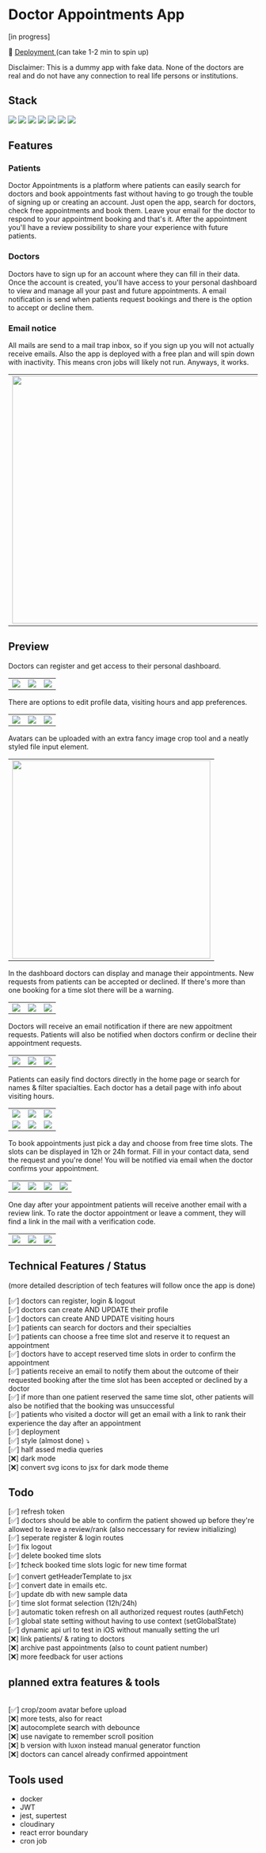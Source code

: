 # Doctor Appointments App

[in progress]

🔗 [Deployment ](https://doc-appointments.onrender.com/) (can take 1-2 min to spin up)

Disclaimer: This is a dummy app with fake data. None of the doctors are real and do not have any connection to real life persons or institutions.

## Stack

<div>
 <img src="https://img.shields.io/badge/MongoDB-47A248.svg?style=for-the-badge&logo=MongoDB&logoColor=white" />
 <img src="https://img.shields.io/badge/Express-000000.svg?style=for-the-badge&logo=Express&logoColor=white" />
 <img src="https://img.shields.io/badge/React-61DAFB.svg?style=for-the-badge&logo=React&logoColor=black" />
 <img src="https://img.shields.io/badge/Node.js-339933.svg?style=for-the-badge&logo=nodedotjs&logoColor=white" />
 <img src="https://img.shields.io/badge/Mongoose-880000.svg?style=for-the-badge&logo=Mongoose&logoColor=white" />
 <img src="https://img.shields.io/badge/Sass-CC6699.svg?style=for-the-badge&logo=Sass&logoColor=white" />
 <img src="https://img.shields.io/badge/Docker-2496ED.svg?style=for-the-badge&logo=Docker&logoColor=white" />
</div>

## Features

### Patients

Doctor Appointments is a platform where patients can easily search for doctors and book appointments fast without having to go trough the touble of signing up or creating an account. Just open the app, search for doctors, check free appointments and book them. Leave your email for the doctor to respond to your appointment booking and that's it. After the appointment you'll have a review possibility to share your experience with future patients.

### Doctors

Doctors have to sign up for an account where they can fill in their data. Once the account is created, you'll have access to your personal dashboard to view and manage all your past and future appointments. A email notification is send when patients request bookings and there is the option to accept or decline them.

### Email notice

All mails are send to a mail trap inbox, so if you sign up you will not actually receive emails. Also the app is deployed with a free plan and will spin down with inactivity. This means cron jobs will likely not run. Anyways, it works.

<table>
<tbody>
<tr>

<td align="center">
<img src="./github/IMG_cron.PNG" width="500px"/>
</td>

<td align="center">
<img src="./github/IMG_6112.PNG" width="200px"/>
</td>

</tr>
</tbody>
</table>

## Preview

<!--# 1. Tabelle  ---------- -->

Doctors can register and get access to their personal dashboard.

<table>
<tbody>
<tr>

<td align="center">
<img src="./github/IMG_6116.PNG"/>
</td>

<td align="center">
<img src="./github/IMG_6117.PNG"/>
</td>

<td align="center">
<img src="./github/IMG_6093.PNG"/>
</td>

</tr>
</tbody>
</table>

<!--# 2. Tabelle  ---------- -->

There are options to edit profile data, visiting hours and app preferences.

<table>
<tbody>
<tr>

<td align="center">
<img src="./github/IMG_6095.PNG"/>
</td>

<td align="center">
<img src="./github/IMG_6122.PNG"/>
</td>

<td align="center">
<img src="./github/IMG_6094.PNG"/>
</td>

</tr>
</tbody>
</table>

<!--# 3. Tabelle  ---------- -->

Avatars can be uploaded with an extra fancy image crop tool and a neatly styled file input element.

<table>
<tbody>
<tr>

<td align="center">
<img src="./github/IMG_6124.GIF" width="400px"/>
</td>

</tr>
</tbody>
</table>

<!--# 4. Tabelle  ---------- -->

In the dashboard doctors can display and manage their appointments. New requests from patients can be accepted or declined. If there's more than one booking for a time slot there will be a warning.

<table>
<tbody>
<tr>

<td align="center">
<img src="./github/IMG_6091.PNG"/>
</td>

<td align="center">
<img src="./github/IMG_6092.PNG"/>
</td>

<td align="center">
<img src="./github/IMG_6090.PNG"/>
</td>

</tr>
</tbody>
</table>

<!--# 5. Tabelle  ---------- -->

Doctors will receive an email notification if there are new appoitment requests. Patients will also be notified when doctors confirm or decline their appointment requests.

<table>
<tbody>
<tr>

<td align="center">
<img src="./github/IMG_6109.PNG"/>
</td>

<td align="center">
<img src="./github/IMG_6110.PNG"/>
</td>

<td align="center">
<img src="./github/IMG_6123.PNG"/>
</td>

</tr>
</tbody>
</table>

<!--# 6. Tabelle  ---------- -->

Patients can easily find doctors directly in the home page or search for names & filter spacialties. Each doctor has a detail page with info about visiting hours.

<table>
<tbody>
<tr>

<td align="center">
<img src="./github/IMG_6099.PNG"/>
</td>

<td align="center">
<img src="./github/IMG_6100.PNG"/>
</td>

<td align="center">
<img src="./github/IMG_6102.PNG"/>
</td>

</tr>

<tr>

<td align="center">
<img src="./github/IMG_6101.PNG"/>
</td>

<td align="center">
<img src="./github/IMG_6103.PNG"/>
</td>

<td align="center">
<img src="./github/IMG_6104.PNG"/>
</td>

</tr>
</tbody>
</table>

<!--# 7. Tabelle  ---------- -->

To book appointments just pick a day and choose from free time slots. The slots can be displayed in 12h or 24h format. Fill in your contact data, send the request and you're done! You will be notified via email when the doctor confirms your appointment.

<table>
<tbody>
<tr>

<td align="center">
<img src="./github/IMG_6105.PNG"/>
</td>

<td align="center">
<img src="./github/IMG_6106.PNG"/>
</td>

<td align="center">
<img src="./github/IMG_6107.PNG"/>
</td>

<td align="center">
<img src="./github/IMG_6108.PNG"/>
</td>

</tr>
</tbody>
</table>

<!--# 8. Tabelle  ---------- -->

One day after your appointment patients will receive another email with a review link. To rate the doctor appointment or leave a comment, they will find a link in the mail with a verification code.

<table>
<tbody>
<tr>

<td align="center">
<img src="./github/IMG_6112.PNG"/>
</td>

<td align="center">
<img src="./github/IMG_6113.PNG"/>
</td>

<td align="center">
<img src="./github/IMG_6115.PNG"/>
</td>

</tr>
</tbody>
</table>

## Technical Features / Status

(more detailed description of tech features will follow once the app is done)

[✅] doctors can register, login & logout
<br/> [✅] doctors can create AND UPDATE their profile
<br/> [✅] doctors can create AND UPDATE visiting hours
<br/> [✅] patients can search for doctors and their specialties
<br/> [✅] patients can choose a free time slot and reserve it to request an appointment
<br/> [✅] doctors have to accept reserved time slots in order to confirm the appointment
<br/> [✅] patients receive an email to notify them about the outcome of their requested booking after the time slot has been accepted or declined by a doctor
<br/> [✅] if more than one patient reserved the same time slot, other patients will also be notified that the booking was unsuccessful
<br/> [✅] patients who visited a doctor will get an email with a link to rank their experience the day after an appointment
<br/> [✅] deployment
<br/> [✅] style (almost done) ⤵︎
<br/> [✅] half assed media queries
<br/> [❌] dark mode
<br/> [❌] convert svg icons to jsx for dark mode theme

## Todo

[✅] refresh token
<br/> [✅] doctors should be able to confirm the patient showed up before they're allowed to leave a review/rank (also neccessary for review initializing)
<br/> [✅] seperate register & login routes
<br/> [✅] fix logout
<br/> [✅] delete booked time slots
<br/> [✅] ❗️check booked time slots logic for new time format
<br/> [✅] convert getHeaderTemplate to jsx
<br/> [✅] convert date in emails etc.
<br/> [✅] update db with new sample data
<br/> [✅] time slot format selection (12h/24h)
<br/> [✅] automatic token refresh on all authorized request routes (authFetch)
<br/> [✅] global state setting without having to use context (setGlobalState)
<br/> [✅] dynamic api url to test in iOS without manually setting the url
<br/> [❌] link patients/ & rating to doctors
<br/> [❌] archive past appointments (also to count patient number)
<br/> [❌] more feedback for user actions

## planned extra features & tools

<br/> [✅] crop/zoom avatar before upload
<br/> [❌] more tests, also for react
<br/> [❌] autocomplete search with debounce
<br/> [❌] use navigate to remember scroll position
<br/> [❌] b version with luxon instead manual generator function
<br/> [❌] doctors can cancel already confirmed appointment

## Tools used

- docker
- JWT
- jest, supertest
- cloudinary
- react error boundary
- cron job

 <!-- <img src="https://img.shields.io/badge/tool%20name-485fcc?style=for-the-badge" />
 <img src="https://img.shields.io/badge/tool-name-485fcc?style=for-the-badge" /> -->

